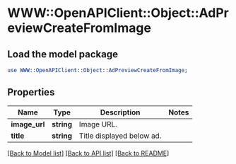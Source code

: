 # WWW::OpenAPIClient::Object::AdPreviewCreateFromImage

## Load the model package
```perl
use WWW::OpenAPIClient::Object::AdPreviewCreateFromImage;
```

## Properties
Name | Type | Description | Notes
------------ | ------------- | ------------- | -------------
**image_url** | **string** | Image URL. | 
**title** | **string** | Title displayed below ad. | 

[[Back to Model list]](../README.md#documentation-for-models) [[Back to API list]](../README.md#documentation-for-api-endpoints) [[Back to README]](../README.md)


